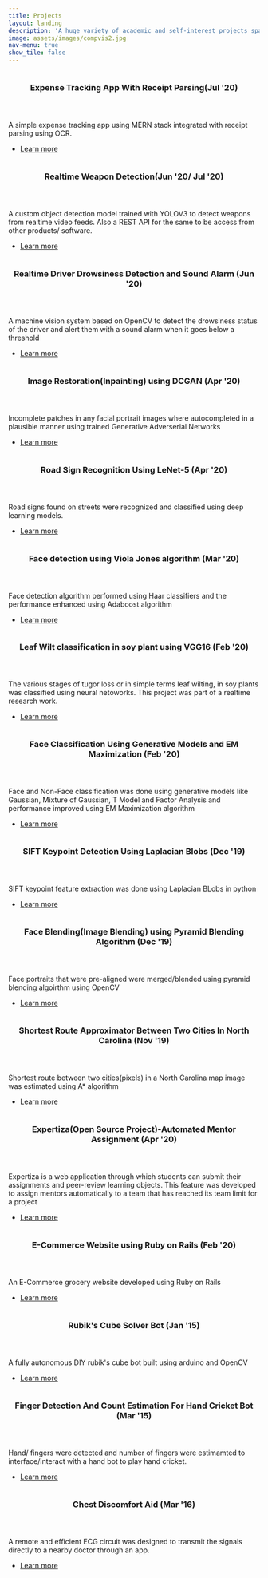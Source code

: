 ```yaml
---
title: Projects
layout: landing
description: 'A huge variety of academic and self-interest projects spanning over the domain of software development, computer vision, machine learning, deep learning'
image: assets/images/compvis2.jpg
nav-menu: true
show_tile: false
---
```


<!-- Main -->
<div id="main">

<!-- One -->

<!-- Two -->
<section id="two" class="spotlights">
	<section>
		<a href="expensetrack.html" class="image">
			<img src="assets/images/expense_tracking.jpg" alt="" data-position="top center" />
		</a>
		<div class="content">
			<div class="inner">
				<header class="major">
					<h3>Expense Tracking App With Receipt Parsing(Jul '20)</h3>
				</header>
				<p>A simple expense tracking app using MERN stack integrated with receipt parsing using OCR.</p>
				<ul class="actions">
					<li><a href="expensetrack.html" class="button">Learn more</a></li>
				</ul>
			</div>
		</div>
	</section>
	<section>
		<a href="weapon.html" class="image">
			<img src="assets/images/weapon_detection.jpg" alt="" data-position="top center" />
		</a>
		<div class="content">
			<div class="inner">
				<header class="major">
					<h3>Realtime Weapon Detection(Jun '20/ Jul '20)</h3>
				</header>
				<p>A custom object detection model trained with YOLOV3 to detect weapons from realtime video feeds. Also a REST API for the same to be access from other products/ software. </p>
				<ul class="actions">
					<li><a href="weapon.html" class="button">Learn more</a></li>
				</ul>
			</div>
		</div>
	</section>
	<section>
		<a href="drowsiness.html" class="image">
			<img src="assets/images/drowsiness_2.jpg" alt="" data-position="top center" />
		</a>
		<div class="content">
			<div class="inner">
				<header class="major">
					<h3>Realtime Driver Drowsiness Detection and Sound Alarm (Jun '20)</h3>
				</header>
				<p>A machine vision system based on OpenCV to detect the drowsiness status of the driver and alert them with a sound alarm when it goes below a threshold</p>
				<ul class="actions">
					<li><a href="drowsiness.html" class="button">Learn more</a></li>
				</ul>
			</div>
		</div>
	</section>
	<section>
		<a href="inpainting.html" class="image">
			<img src="assets/images/inpainting.jpg" alt="" data-position="top center" />
		</a>
		<div class="content">
			<div class="inner">
				<header class="major">
					<h3>Image Restoration(Inpainting) using DCGAN (Apr '20)</h3>
				</header>
				<p>Incomplete patches in any facial portrait images where autocompleted in a plausible manner using trained Generative Adverserial Networks</p>
				<ul class="actions">
					<li><a href="inpainting.html" class="button">Learn more</a></li>
				</ul>
			</div>
		</div>
	</section>
	<section>
		<a href="roadsign.html" class="image">
			<img src="assets/images/road_detection.jpeg" alt="" data-position="25% 25%" />
		</a>
		<div class="content">
			<div class="inner">
				<header class="major">
					<h3>Road Sign Recognition Using LeNet-5 (Apr '20)</h3>
				</header>
				<p>Road signs found on streets were recognized and classified using deep learning models.</p>
				<ul class="actions">
					<li><a href="roadsign.html" class="button">Learn more</a></li>
				</ul>
			</div>
		</div>
	</section>
	<section>
		<a href="viola.html" class="image">
			<img src="assets/images/haar.png" alt="" data-position="25% 25%" />
		</a>
		<div class="content">
			<div class="inner">
				<header class="major">
					<h3>Face detection using Viola Jones algorithm (Mar '20)</h3>
				</header>
				<p>Face detection algorithm performed using Haar classifiers and the performance enhanced using Adaboost algorithm</p>
				<ul class="actions">
					<li><a href="viola.html" class="button">Learn more</a></li>
				</ul>
			</div>
		</div>
	</section>	
	<section>
		<a href="leafwilt.html" class="image">
			<img src="assets/images/soy_plant.jpeg" alt="" data-position="25% 25%" />
		</a>
		<div class="content">
			<div class="inner">
				<header class="major">
					<h3>Leaf Wilt classification in soy plant using VGG16 (Feb '20)</h3>
				</header>
				<p>The various stages of tugor loss or in simple terms leaf wilting, in soy plants was classified using neural netoworks. This project was part of a realtime research work.</p>
				<ul class="actions">
					<li><a href="leafwilt.html" class="button">Learn more</a></li>
				</ul>
			</div>
		</div>
	</section>	
	<section>
    	<a href="emmax.html" class="image">
    		<img src="assets/images/face_classification.png" alt="" data-position="25% 25%" />
    	</a>
    	<div class="content">
    		<div class="inner">
    			<header class="major">
    				<h3>Face Classification Using Generative Models and EM Maximization (Feb '20)</h3>
    			</header>
    			<p>Face and Non-Face classification was done using generative models like Gaussian, Mixture of Gaussian, T Model and Factor Analysis and performance improved using EM Maximization algorithm</p>
    			<ul class="actions">
    				<li><a href="emmax.html" class="button">Learn more</a></li>
    			</ul>
    		</div>
    	</div>
    </section>	
	<section>
    	<a href="sift.html" class="image">
    		<img src="assets/images/sift.jpg" alt="" data-position="25% 25%" />
    	</a>
    	<div class="content">
    		<div class="inner">
    			<header class="major">
    				<h3>SIFT Keypoint Detection Using Laplacian Blobs (Dec '19)</h3>
    			</header>
    			<p>SIFT keypoint feature extraction was done using Laplacian BLobs in python</p>
    			<ul class="actions">
    				<li><a href="sift.html" class="button">Learn more</a></li>
    			</ul>
    		</div>
    	</div>
    </section>	
	<section>
    	<a href="blending.html" class="image">
    		<img src="assets/images/image_blending.jpg" alt="" data-position="25% 25%" />
    	</a>
    	<div class="content">
    		<div class="inner">
    			<header class="major">
    				<h3>Face Blending(Image Blending) using Pyramid Blending Algorithm (Dec '19)</h3>
    			</header>
    			<p>Face portraits that were pre-aligned were merged/blended using pyramid blending algoirthm using OpenCV</p>
    			<ul class="actions">
    				<li><a href="blending.html" class="button">Learn more</a></li>
    			</ul>
    		</div>
    	</div>
    </section>	
	<section>
    	<a href="shortestroute.html" class="image">
    		<img src="assets/images/raod_map.jpg" alt="" data-position="25% 25%" />
    	</a>
    	<div class="content">
    		<div class="inner">
    			<header class="major">
    				<h3>Shortest Route Approximator Between Two Cities In North Carolina (Nov '19)</h3>
    			</header>
    			<p>Shortest route between two cities(pixels) in a North Carolina map image was estimated using A* algorithm</p>
    			<ul class="actions">
    				<li><a href="shortestroute.html" class="button">Learn more</a></li>
    			</ul>
    		</div>
    	</div>
    </section>
	<section>
    	<a href="expertiza.html" class="image">
    		<img src="assets/images/expertiza.png" alt="" data-position="25% 25%" />
    	</a>
    	<div class="content">
    		<div class="inner">
    			<header class="major">
    				<h3>Expertiza(Open Source Project)-Automated Mentor Assignment (Apr '20)</h3>
    			</header>
    			<p>Expertiza is a web application through which students can submit their assignments and peer-review learning objects. This feature was developed to assign mentors automatically to a team that has reached its team limit for a project</p>
    			<ul class="actions">
    				<li><a href="expertiza.html" class="button">Learn more</a></li>
    			</ul>
    		</div>
    	</div>
    </section>	
	<section>
    	<a href="ecommerce.html" class="image">
    		<img src="assets/images/e-commerce_2.png" alt="" data-position="25% 25%" />
    	</a>
    	<div class="content">
    		<div class="inner">
    			<header class="major">
    				<h3>E-Commerce Website using Ruby on Rails (Feb '20)</h3>
    			</header>
    			<p>An E-Commerce grocery website developed using Ruby on Rails</p>
    			<ul class="actions">
    				<li><a href="ecommerce.html" class="button">Learn more</a></li>
    			</ul>
    		</div>
    	</div>
    </section>
	<section>
    	<a href="rubiks.html" class="image">
    		<img src="assets/images/rubiks_bot.jpg" alt="" data-position="25% 25%" />
    	</a>
    	<div class="content">
    		<div class="inner">
    			<header class="major">
    				<h3>Rubik's Cube Solver Bot (Jan '15)</h3>
    			</header>
    			<p>A fully autonomous DIY rubik's cube bot built using arduino and OpenCV</p>
    			<ul class="actions">
    				<li><a href="rubiks.html" class="button">Learn more</a></li>
    			</ul>
    		</div>
    	</div>
    </section>	
	<section>
    	<a href="hand.html" class="image">
    		<img src="assets/images/hand_detect.png" alt="" data-position="25% 25%" />
    	</a>
    	<div class="content">
    		<div class="inner">
    			<header class="major">
    				<h3>Finger Detection And Count Estimation For Hand Cricket Bot (Mar '15) </h3>
    			</header>
    			<p>Hand/ fingers were detected and number of fingers were estimamted to interface/interact with a hand bot to play hand cricket.</p>
    			<ul class="actions">
    				<li><a href="hand.html" class="button">Learn more</a></li>
    			</ul>
    		</div>
    	</div>
    </section>	
	<section>
    	<a href="chestdiscomfort.html" class="image">
    		<img src="assets/images/remote_ecg_2.png" alt="" data-position="25% 25%" />
    	</a>
    	<div class="content">
    		<div class="inner">
    			<header class="major">
    				<h3>Chest Discomfort Aid (Mar '16)</h3>
    			</header>
    			<p>A remote and efficient ECG circuit was designed to transmit the signals directly to a nearby doctor through an app.</p>
    			<ul class="actions">
    				<li><a href="chestdiscomfort.html" class="button">Learn more</a></li>
    			</ul>
    		</div>
    	</div>
    </section>											    				
</section>

</div>
